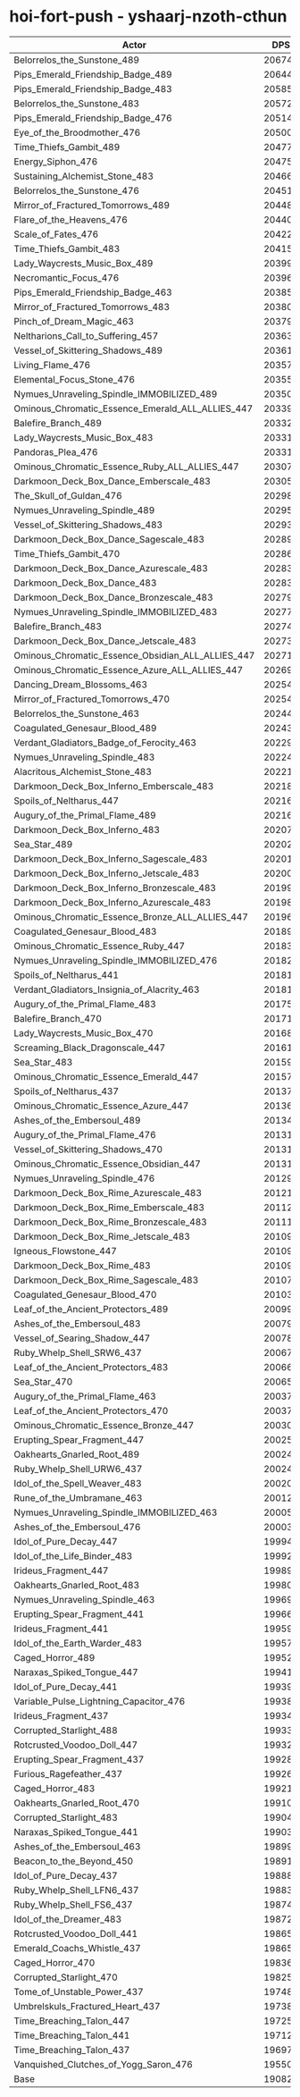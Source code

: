 # hoi-fort-push - yshaarj-nzoth-cthun
| Actor | DPS | Increase |
|---|:---:|:---:|
|Belorrelos_the_Sunstone_489|206745|8.34%|
|Pips_Emerald_Friendship_Badge_489|206446|8.18%|
|Pips_Emerald_Friendship_Badge_483|205857|7.88%|
|Belorrelos_the_Sunstone_483|205729|7.81%|
|Pips_Emerald_Friendship_Badge_476|205148|7.50%|
|Eye_of_the_Broodmother_476|205003|7.43%|
|Time_Thiefs_Gambit_489|204775|7.31%|
|Energy_Siphon_476|204759|7.30%|
|Sustaining_Alchemist_Stone_483|204664|7.25%|
|Belorrelos_the_Sunstone_476|204519|7.18%|
|Mirror_of_Fractured_Tomorrows_489|204484|7.16%|
|Flare_of_the_Heavens_476|204400|7.11%|
|Scale_of_Fates_476|204220|7.02%|
|Time_Thiefs_Gambit_483|204153|6.98%|
|Lady_Waycrests_Music_Box_489|203997|6.90%|
|Necromantic_Focus_476|203963|6.88%|
|Pips_Emerald_Friendship_Badge_463|203850|6.82%|
|Mirror_of_Fractured_Tomorrows_483|203808|6.80%|
|Pinch_of_Dream_Magic_463|203796|6.80%|
|Neltharions_Call_to_Suffering_457|203635|6.71%|
|Vessel_of_Skittering_Shadows_489|203617|6.70%|
|Living_Flame_476|203572|6.68%|
|Elemental_Focus_Stone_476|203553|6.67%|
|Nymues_Unraveling_Spindle_IMMOBILIZED_489|203509|6.65%|
|Ominous_Chromatic_Essence_Emerald_ALL_ALLIES_447|203394|6.59%|
|Balefire_Branch_489|203321|6.55%|
|Lady_Waycrests_Music_Box_483|203314|6.54%|
|Pandoras_Plea_476|203312|6.54%|
|Ominous_Chromatic_Essence_Ruby_ALL_ALLIES_447|203076|6.42%|
|Darkmoon_Deck_Box_Dance_Emberscale_483|203056|6.41%|
|The_Skull_of_Guldan_476|202983|6.37%|
|Nymues_Unraveling_Spindle_489|202956|6.36%|
|Vessel_of_Skittering_Shadows_483|202933|6.34%|
|Darkmoon_Deck_Box_Dance_Sagescale_483|202895|6.32%|
|Time_Thiefs_Gambit_470|202865|6.31%|
|Darkmoon_Deck_Box_Dance_Azurescale_483|202832|6.29%|
|Darkmoon_Deck_Box_Dance_483|202831|6.29%|
|Darkmoon_Deck_Box_Dance_Bronzescale_483|202799|6.27%|
|Nymues_Unraveling_Spindle_IMMOBILIZED_483|202778|6.26%|
|Balefire_Branch_483|202741|6.24%|
|Darkmoon_Deck_Box_Dance_Jetscale_483|202732|6.24%|
|Ominous_Chromatic_Essence_Obsidian_ALL_ALLIES_447|202713|6.23%|
|Ominous_Chromatic_Essence_Azure_ALL_ALLIES_447|202698|6.22%|
|Dancing_Dream_Blossoms_463|202549|6.14%|
|Mirror_of_Fractured_Tomorrows_470|202544|6.14%|
|Belorrelos_the_Sunstone_463|202440|6.09%|
|Coagulated_Genesaur_Blood_489|202438|6.08%|
|Verdant_Gladiators_Badge_of_Ferocity_463|202296|6.01%|
|Nymues_Unraveling_Spindle_483|202240|5.98%|
|Alacritous_Alchemist_Stone_483|202214|5.97%|
|Darkmoon_Deck_Box_Inferno_Emberscale_483|202184|5.95%|
|Spoils_of_Neltharus_447|202166|5.94%|
|Augury_of_the_Primal_Flame_489|202165|5.94%|
|Darkmoon_Deck_Box_Inferno_483|202071|5.89%|
|Sea_Star_489|202027|5.87%|
|Darkmoon_Deck_Box_Inferno_Sagescale_483|202013|5.86%|
|Darkmoon_Deck_Box_Inferno_Jetscale_483|202001|5.86%|
|Darkmoon_Deck_Box_Inferno_Bronzescale_483|201998|5.85%|
|Darkmoon_Deck_Box_Inferno_Azurescale_483|201989|5.85%|
|Ominous_Chromatic_Essence_Bronze_ALL_ALLIES_447|201960|5.83%|
|Coagulated_Genesaur_Blood_483|201899|5.80%|
|Ominous_Chromatic_Essence_Ruby_447|201839|5.77%|
|Nymues_Unraveling_Spindle_IMMOBILIZED_476|201823|5.76%|
|Spoils_of_Neltharus_441|201817|5.76%|
|Verdant_Gladiators_Insignia_of_Alacrity_463|201816|5.76%|
|Augury_of_the_Primal_Flame_483|201758|5.73%|
|Balefire_Branch_470|201712|5.70%|
|Lady_Waycrests_Music_Box_470|201681|5.69%|
|Screaming_Black_Dragonscale_447|201615|5.65%|
|Sea_Star_483|201590|5.64%|
|Ominous_Chromatic_Essence_Emerald_447|201575|5.63%|
|Spoils_of_Neltharus_437|201373|5.53%|
|Ominous_Chromatic_Essence_Azure_447|201366|5.52%|
|Ashes_of_the_Embersoul_489|201344|5.51%|
|Augury_of_the_Primal_Flame_476|201315|5.50%|
|Vessel_of_Skittering_Shadows_470|201314|5.50%|
|Ominous_Chromatic_Essence_Obsidian_447|201310|5.49%|
|Nymues_Unraveling_Spindle_476|201291|5.48%|
|Darkmoon_Deck_Box_Rime_Azurescale_483|201219|5.45%|
|Darkmoon_Deck_Box_Rime_Emberscale_483|201127|5.40%|
|Darkmoon_Deck_Box_Rime_Bronzescale_483|201116|5.39%|
|Darkmoon_Deck_Box_Rime_Jetscale_483|201097|5.38%|
|Igneous_Flowstone_447|201095|5.38%|
|Darkmoon_Deck_Box_Rime_483|201094|5.38%|
|Darkmoon_Deck_Box_Rime_Sagescale_483|201070|5.37%|
|Coagulated_Genesaur_Blood_470|201038|5.35%|
|Leaf_of_the_Ancient_Protectors_489|200992|5.33%|
|Ashes_of_the_Embersoul_483|200794|5.22%|
|Vessel_of_Searing_Shadow_447|200784|5.22%|
|Ruby_Whelp_Shell_SRW6_437|200672|5.16%|
|Leaf_of_the_Ancient_Protectors_483|200666|5.16%|
|Sea_Star_470|200657|5.15%|
|Augury_of_the_Primal_Flame_463|200376|5.00%|
|Leaf_of_the_Ancient_Protectors_470|200373|5.00%|
|Ominous_Chromatic_Essence_Bronze_447|200308|4.97%|
|Erupting_Spear_Fragment_447|200259|4.94%|
|Oakhearts_Gnarled_Root_489|200245|4.94%|
|Ruby_Whelp_Shell_URW6_437|200243|4.93%|
|Idol_of_the_Spell_Weaver_483|200203|4.91%|
|Rune_of_the_Umbramane_463|200125|4.87%|
|Nymues_Unraveling_Spindle_IMMOBILIZED_463|200052|4.83%|
|Ashes_of_the_Embersoul_476|200037|4.83%|
|Idol_of_Pure_Decay_447|199945|4.78%|
|Idol_of_the_Life_Binder_483|199923|4.77%|
|Irideus_Fragment_447|199896|4.75%|
|Oakhearts_Gnarled_Root_483|199804|4.70%|
|Nymues_Unraveling_Spindle_463|199692|4.65%|
|Erupting_Spear_Fragment_441|199660|4.63%|
|Irideus_Fragment_441|199597|4.60%|
|Idol_of_the_Earth_Warder_483|199576|4.58%|
|Caged_Horror_489|199525|4.56%|
|Naraxas_Spiked_Tongue_447|199419|4.50%|
|Idol_of_Pure_Decay_441|199395|4.49%|
|Variable_Pulse_Lightning_Capacitor_476|199380|4.48%|
|Irideus_Fragment_437|199344|4.46%|
|Corrupted_Starlight_488|199333|4.46%|
|Rotcrusted_Voodoo_Doll_447|199324|4.45%|
|Erupting_Spear_Fragment_437|199288|4.43%|
|Furious_Ragefeather_437|199261|4.42%|
|Caged_Horror_483|199218|4.40%|
|Oakhearts_Gnarled_Root_470|199105|4.34%|
|Corrupted_Starlight_483|199042|4.30%|
|Naraxas_Spiked_Tongue_441|199038|4.30%|
|Ashes_of_the_Embersoul_463|198992|4.28%|
|Beacon_to_the_Beyond_450|198910|4.24%|
|Idol_of_Pure_Decay_437|198881|4.22%|
|Ruby_Whelp_Shell_LFN6_437|198839|4.20%|
|Ruby_Whelp_Shell_FS6_437|198744|4.15%|
|Idol_of_the_Dreamer_483|198720|4.14%|
|Rotcrusted_Voodoo_Doll_441|198658|4.10%|
|Emerald_Coachs_Whistle_437|198655|4.10%|
|Caged_Horror_470|198360|3.95%|
|Corrupted_Starlight_470|198256|3.89%|
|Tome_of_Unstable_Power_437|197482|3.49%|
|Umbrelskuls_Fractured_Heart_437|197386|3.44%|
|Time_Breaching_Talon_447|197259|3.37%|
|Time_Breaching_Talon_441|197125|3.30%|
|Time_Breaching_Talon_437|196977|3.22%|
|Vanquished_Clutches_of_Yogg_Saron_476|195505|2.45%|
|Base|190827|0.00%|

